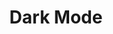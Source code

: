 ---
title: 'Dark Mode'
meta:
  excerpt: 'Exploring the Intricacies of Adding Dark and Light Colors Schemes'
---